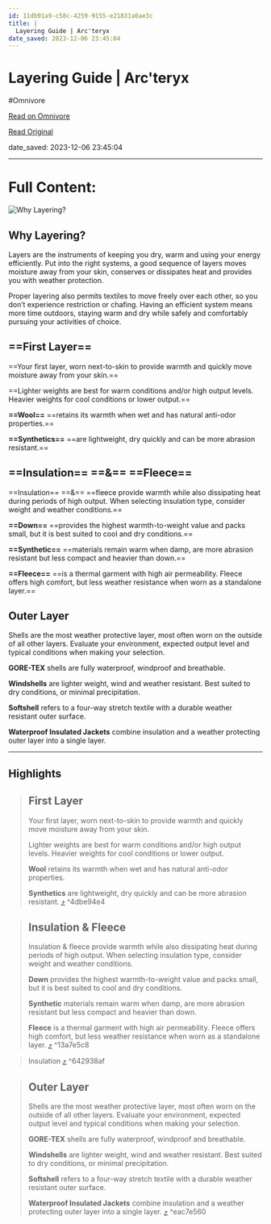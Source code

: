```yaml
---
id: 11db91a9-c58c-4259-9155-e21831a0ae3c
title: |
  Layering Guide | Arc'teryx
date_saved: 2023-12-06 23:45:04
---
```


# Layering Guide | Arc'teryx
#Omnivore

[Read on Omnivore](https://omnivore.app/me/layering-guide-arc-teryx-18c4297f4f2)

[Read Original](https://arcteryx.com/us/en/shop/layering-guide/)

date_saved: 2023-12-06 23:45:04


--- 

# Full Content: 

![Why Layering?](https://proxy-prod.omnivore-image-cache.app/0x0,serrnu5w_uAV69rgiypc4GRQXLiMDGzWgLHuL9ZO8Q8c/https://images-dynamic-arcteryx.imgix.net/campaign/S22/layering/S21-LAYERING-GUIDE-0842-outfit.jpg?format=auto&w=530) 

## Why Layering?

Layers are the instruments of keeping you dry, warm and using your energy efficiently. Put into the right systems, a good sequence of layers moves moisture away from your skin, conserves or dissipates heat and provides you with weather protection.

Proper layering also permits textiles to move freely over each other, so you don’t experience restriction or chafing. Having an efficient system means more time outdoors, staying warm and dry while safely and comfortably pursuing your activities of choice.

## ==First Layer==

==Your first layer, worn next-to-skin to provide warmth and quickly move moisture away from your skin.==

==Lighter weights are best for warm conditions and/or high output levels. Heavier weights for cool conditions or lower output.==

**==Wool==** ==retains its warmth when wet and has natural anti-odor properties.==

**==Synthetics==** ==are lightweight, dry quickly and can be more abrasion resistant.==

## ==Insulation== ==&amp;== ==Fleece==

==Insulation== ==&amp;== ==fleece provide warmth while also dissipating heat during periods of high output. When selecting insulation type, consider weight and weather conditions.==

**==Down==** ==provides the highest warmth-to-weight value and packs small, but it is best suited to cool and dry conditions.==

**==Synthetic==** ==materials remain warm when damp, are more abrasion resistant but less compact and heavier than down.==

**==Fleece==** ==is a thermal garment with high air permeability. Fleece offers high comfort, but less weather resistance when worn as a standalone layer.==

## Outer Layer

Shells are the most weather protective layer, most often worn on the outside of all other layers. Evaluate your environment, expected output level and typical conditions when making your selection.

**GORE-TEX** shells are fully waterproof, windproof and breathable.

**Windshells** are lighter weight, wind and weather resistant. Best suited to dry conditions, or minimal precipitation.

**Softshell** refers to a four-way stretch textile with a durable weather resistant outer surface.

**Waterproof Insulated Jackets** combine insulation and a weather protecting outer layer into a single layer.

---

## Highlights

> ## First Layer
> 
> Your first layer, worn next-to-skin to provide warmth and quickly move moisture away from your skin.
> 
> Lighter weights are best for warm conditions and/or high output levels. Heavier weights for cool conditions or lower output.
> 
> **Wool** retains its warmth when wet and has natural anti-odor properties.
> 
> **Synthetics** are lightweight, dry quickly and can be more abrasion resistant. [⤴️](https://omnivore.app/me/layering-guide-arc-teryx-18c4297f4f2#4dbe94e4-07a1-4444-9486-5eafeab62f1d)  ^4dbe94e4

> ## Insulation & Fleece
> 
> Insulation & fleece provide warmth while also dissipating heat during periods of high output. When selecting insulation type, consider weight and weather conditions.
> 
> **Down** provides the highest warmth-to-weight value and packs small, but it is best suited to cool and dry conditions.
> 
> **Synthetic** materials remain warm when damp, are more abrasion resistant but less compact and heavier than down.
> 
> **Fleece** is a thermal garment with high air permeability. Fleece offers high comfort, but less weather resistance when worn as a standalone layer. [⤴️](https://omnivore.app/me/layering-guide-arc-teryx-18c4297f4f2#13a7e5c8-fc5e-48fa-a707-16788ea8e8e1)  ^13a7e5c8

> Insulation [⤴️](https://omnivore.app/me/layering-guide-arc-teryx-18c4297f4f2#642938af-80dd-4384-9cb8-2f94476e0366)  ^642938af

> ## Outer Layer
> 
> Shells are the most weather protective layer, most often worn on the outside of all other layers. Evaluate your environment, expected output level and typical conditions when making your selection.
> 
> **GORE-TEX** shells are fully waterproof, windproof and breathable.
> 
> **Windshells** are lighter weight, wind and weather resistant. Best suited to dry conditions, or minimal precipitation.
> 
> **Softshell** refers to a four-way stretch textile with a durable weather resistant outer surface.
> 
> **Waterproof Insulated Jackets** combine insulation and a weather protecting outer layer into a single layer. [⤴️](https://omnivore.app/me/layering-guide-arc-teryx-18c4297f4f2#eac7e560-e84f-4da4-9791-e65ed231d333)  ^eac7e560

